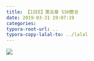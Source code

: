 ```yaml
---
title: 【J2EE】第五章 SSH整合
date: 2019-03-31 19:07:19
categories:
typora-root-url: ..
typora-copy-lalal-to: ../lalal
---
```


![](/images/20190331190704758.png)
